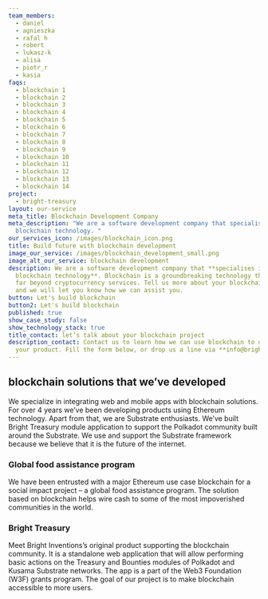 ```yaml
---
team_members:
  - daniel
  - agnieszka
  - rafal h
  - robert
  - lukasz-k
  - alisa
  - piotr_r
  - kasia
faqs:
  - blockchain 1
  - blockchain 2
  - blockchain 3
  - blockchain 4
  - blockchain 5
  - blockchain 6
  - blockchain 7
  - blockchain 8
  - blockchain 9
  - blockchain 10
  - blockchain 11
  - blockchain 12
  - blockchain 13
  - blockchain 14
project:
  - bright-treasury
layout: our-service
meta_title: Blockchain Development Company
meta_description: "We are a software development company that specialises in
  blockchain technology. "
our_services_icon: /images/blockchain_icon.png
title: Build future with blockchain development
image_our_service: /images/blockchain_development_small.png
image_alt_our_service: blockchain development
description: We are a software development company that **specialises in
  blockchain technology**. Blockchain is a groundbreaking technology that goes
  far beyond cryptocurrency services. Tell us more about your blockchain project
  and we will let you know how we can assist you.
button: Let's build blockchain
button2: Let's build blockchain
published: true
show_case_study: false
show_technology_stack: true
title_contact: let’s talk about your blockchain project
description_contact: Contact us to learn how we can use blockchain to develop
  your product. Fill the form below, or drop us a line via **info@bright.dev**.
---
```

## blockchain solutions that we’ve developed

We specialize in integrating web and mobile apps with blockchain solutions. For over 4 years we’ve been developing products using Ethereum technology. Apart from that, we are Substrate enthusiasts. We’ve built Bright Treasury module application to support the Polkadot community built around the Substrate. We use and support the Substrate framework because we believe that it is the future of the internet. 

### Global food assistance program 

We have been entrusted with a major Ethereum use case blockchain for a social impact project – a global food assistance program. The solution based on blockchain helps wire cash to some of the most impoverished communities in the world.

### Bright Treasury

Meet Bright Inventions’s original product supporting the blockchain community. It is a standalone web application that will allow performing basic actions on the Treasury and Bounties modules of Polkadot and Kusama Substrate networks. The app is a part of the Web3 Foundation (W3F) grants program. The goal of our project is to make blockchain accessible to more users.